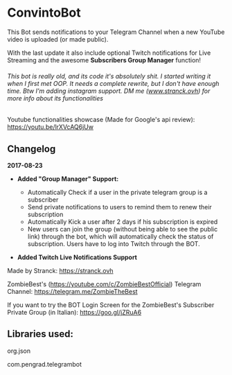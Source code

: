 # ConvintoBot
This Bot sends notifications to your Telegram Channel when a new YouTube video is uploaded (or made public). 

With the last update it also include optional Twitch notifications for Live Streaming and the awesome **Subscribers Group Manager** function! 

###### This bot is really old, and its code it's absolutely shit. I started writing it when I first met OOP. It needs a complete rewrite, but I don't have enough time. Btw I'm adding instagram support. DM me (www.stranck.ovh) for more info about its functionalities

Youtube functionalities showcase (Made for Google's api review): https://youtu.be/lrXVcAQ6jUw

## Changelog

**2017-08-23**

* **Added "Group Manager" Support:**
  * Automatically Check if a user in the private telegram group is a subscriber
  * Send private notifications to users to remind them to renew their subscription
  * Automatically Kick a user after 2 days if his subscription is expired
  * New users can join the group (without being able to see the public link) through the bot, which will automatically check the status of subscription. Users have to log into Twitch through the BOT.

* **Added Twitch Live Notifications Support**


Made by Stranck: https://stranck.ovh

ZombieBest's (https://youtube.com/c/ZombieBestOfficial) Telegram Channel: https://telegram.me/ZombieTheBest

If you want to try the BOT Login Screen for the ZombieBest's Subscriber Private Group (in Italian): https://goo.gl/jZRuA6



## Libraries used:

org.json

com.pengrad.telegrambot
